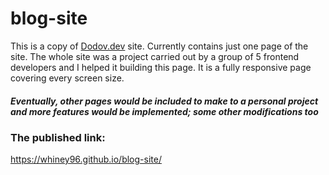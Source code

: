 # blog-site
This is a copy of [Dodov.dev](https://dodov.dev/) site. Currently contains just one page of the site.
The whole site was a project carried out by a group of 5 frontend developers and I helped it building this page.
It is a fully responsive page covering every screen size.

##### Eventually, other pages would be included to make to a personal project and more features would be implemented; some other modifications too

### The published link:
https://whiney96.github.io/blog-site/
